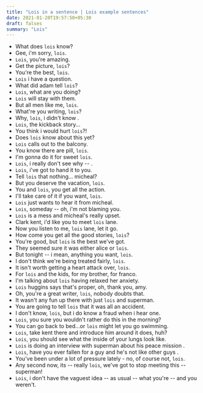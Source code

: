 ```yaml
---
title: "Lois in a sentence | Lois example sentences"
date: 2021-01-20T19:57:50+05:30
draft: falses
summary: "Lois"
---
```

- What does `lois` know?
- Gee, i'm sorry, `lois`.
- `Lois`, you're amazing.
- Get the picture, `lois`?
- You're the best, `lois`.
- `Lois` i have a question.
- What did adam tell `lois`?
- `Lois`, what are you doing?
- `Lois` will stay with them.
- But all men like me, `lois`.
- What're you writing, `lois`?
- Why, `lois`, i didn't know .
- `Lois`, the kickback story...
- You think i would hurt `lois`?!
- Does `lois` know about this yet?
- `Lois` calls out to the balcony.
- You know there are pill, `lois`.
- I'm gonna do it for sweet `lois`.
- `Lois`, i really don't see why -- .
- `Lois`, i've got to hand it to you.
- Tell `lois` that nothing... micheal?
- But you deserve the vacation, `lois`.
- You and `lois`, you get all the action.
- I'll take care of it if you want, `lois`.
- `Lois` just wants to hear it from micheal.
- `Lois`, someday -- oh, i'm not blaming you.
- `Lois` is a mess and micheal's really upset.
- Clark kent, i'd like you to meet `lois` lane.
- Now you listen to me, `lois` lane, let it go.
- How come you get all the good stories, `lois`?
- You're good, but `lois` is the best we've got.
- They seemed sure it was either alice or `lois`.
- But tonight -- i mean, anything you want, `lois`.
- I don't think we're being treated fairly, `lois`.
- It isn't worth getting a heart attack over, `lois`.
- For `lois` and the kids, for my brother, for franco.
- I'm talking about `lois` having relaxed her anxiety.
- `Lois` huggins says that's proper, oh, thank you, amy.
- Oh, you're a great writer, `lois`, nobody doubts that.
- It wasn't any fun up there with just `lois` and superman.
- You are going to tell `lois` that it was all an accident.
- I don't know, `lois`, but i do know a fraud when i hear one.
- `Lois`, you sure you wouldn't rather do this in the morning?
- You can go back to bed...or `lois` might let you go swimming.
- `Lois`, take kent there and introduce him around it does, huh?
- `Lois`, you should see what the inside of your lungs look like.
- `Lois` is doing an interview with superman about his peace mission .
- `Lois`, have you ever fallen for a guy and he's not like other guys .
- You've been under a lot of pressure lately - no, of course not, `lois`.
- Any second now, its -- really `lois`, we've got to stop meeting this -- superman!
- `Lois`, i don't have the vaguest idea -- as usual -- what you're -- and you weren't.
                 
